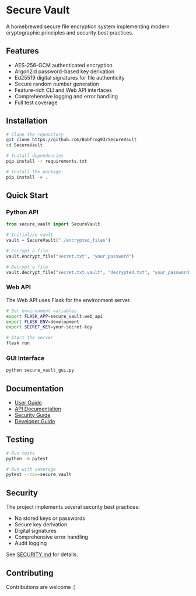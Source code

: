 # Secure Vault

A homebrewed secure file encryption system implementing modern cryptographic principles and security best practices.

## Features

- AES-256-GCM authenticated encryption
- Argon2id password-based key derivation
- Ed25519 digital signatures for file authenticity
- Secure random number generation
- Feature-rich CLI and Web API interfaces
- Comprehensive logging and error handling
- Full test coverage

## Installation

```bash
# Clone the repository
git clone https://github.com/Bobfrog93/SecureVault
cd SecureVault

# Install dependencies
pip install -r requirements.txt

# Install the package
pip install -e .
```

## Quick Start

### Python API
```python
from secure_vault import SecureVault

# Initialize vault
vault = SecureVault("./encrypted_files")

# Encrypt a file
vault.encrypt_file("secret.txt", "your_password")

# Decrypt a file
vault.decrypt_file("secret.txt.vault", "decrypted.txt", "your_password")
```

### Web API
The Web API uses Flask for the environment server.
```bash
# Set environment variables
export FLASK_APP=secure_vault.web_api
export FLASK_ENV=development
export SECRET_KEY=your-secret-key

# Start the server
flask run
```

### GUI Interface
```bash
python secure_vault_gui.py
```

## Documentation

- [User Guide](docs/USER_GUIDE.md)
- [API Documentation](docs/API.md)
- [Security Guide](docs/SECURITY.md)
- [Developer Guide](docs/DEVELOPER.md)

## Testing

```bash
# Run tests
python -m pytest

# Run with coverage
pytest --cov=secure_vault
```

## Security

The project implements several security best practices:
- No stored keys or passwords
- Secure key derivation
- Digital signatures
- Comprehensive error handling
- Audit logging

See [SECURITY.md](docs/SECURITY.md) for details.

## Contributing

Contributions are welcome :)
